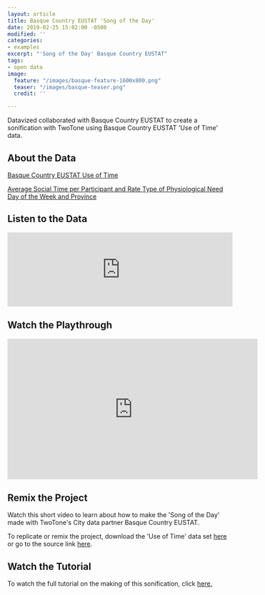 ```yaml
---
layout: article
title: Basque Country EUSTAT 'Song of the Day'
date: 2019-02-25 15:02:00 -0500
modified: ''
categories:
- examples
excerpt: "'Song of the Day' Basque Country EUSTAT"
tags:
- open data
image:
  feature: "/images/basque-feature-1600x800.png"
  teaser: "/images/basque-teaser.png"
  credit: ''

---
```

Datavized collaborated with Basque Country EUSTAT to create a sonification with TwoTone using Basque Country EUSTAT 'Use of Time' data.

## About the Data

[Basque Country EUSTAT Use of Time](http://en.eustat.eus/estadisticas/tema_173/opt_0/tipo_1/ti_Use_of_time/temas.html "Basque Country EUSTAT Use of Time")

[Average Social Time per Participant and Rate Type of Physiological Need Day of the Week and Province](http://en.eustat.eus/elementos/ele0000400/Average_social_time_per_participant_and_rate_type_of_physiological_need_day_of_the_week_and_province_hhmm/tbl0000453_i.htm "Average Social Time per Participant and Rate Type of Physiological Need Day of the Week and Province")

## Listen to the Data

<iframe width="100%" height="166" scrolling="no" frameborder="no" allow="autoplay" src="https://w.soundcloud.com/player/?url=https%3A//api.soundcloud.com/tracks/575450994%3Fsecret_token%3Ds-8Qmb5&color=%23f57c00&auto_play=false&hide_related=false&show_comments=true&show_user=true&show_reposts=false&show_teaser=true"></iframe>


## Watch the Playthrough

<iframe width="560" height="315" src="https://www.youtube.com/embed/-_MZHNWBOsk" frameborder="0" allow="accelerometer; autoplay; encrypted-media; gyroscope; picture-in-picture" allowfullscreen></iframe>


## Remix the Project

Watch this short video to learn about how to make the 'Song of the Day' made with TwoTone's City data partner Basque Country EUSTAT.

To replicate or remix the project, download the 'Use of Time' data set [here](https://drive.google.com/open?id=1iKZqutJcmyz1QkxC1gOzyqY9t7K6elb4 "Use of Time data set ") or go to the source link [here](http://en.eustat.eus/elementos/ele0000400/Average_social_time_per_participant_and_rate_type_of_physiological_need_day_of_the_week_and_province_hhmm/tbl0000453_i.html "Basque Country EUSTAT 'Use of Time'").

## Watch the Tutorial

To watch the full tutorial on the making of this sonification, click [here.](https://twotone.io/tutorials/basque-country/ "Basque Country EUSTAT 'Use of Time' TwoTone Tutorial")